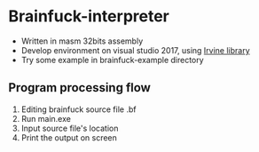 # Brainfuck-interpreter
- Written in masm 32bits assembly
- Develop environment on visual studio 2017, using [Irvine library](http://kipirvine.com/asm/gettingStartedVS2017/index.htm)
- Try some example in brainfuck-example directory

## Program processing flow
1. Editing brainfuck source file .bf
2. Run main.exe
3. Input source file's location
4. Print the output on screen